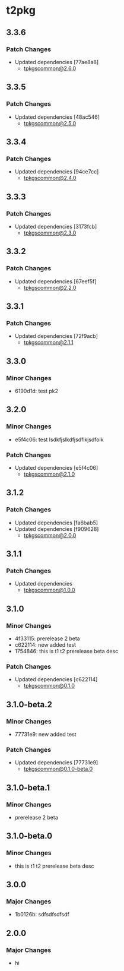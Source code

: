 # t2pkg

## 3.3.6

### Patch Changes

- Updated dependencies [77ae8a8]
  - tpkgscommon@2.6.0

## 3.3.5

### Patch Changes

- Updated dependencies [48ac546]
  - tpkgscommon@2.5.0

## 3.3.4

### Patch Changes

- Updated dependencies [94ce7cc]
  - tpkgscommon@2.4.0

## 3.3.3

### Patch Changes

- Updated dependencies [3173fcb]
  - tpkgscommon@2.3.0

## 3.3.2

### Patch Changes

- Updated dependencies [67eef5f]
  - tpkgscommon@2.2.0

## 3.3.1

### Patch Changes

- Updated dependencies [72f9acb]
  - tpkgscommon@2.1.1

## 3.3.0

### Minor Changes

- 6190d1d: test pk2

## 3.2.0

### Minor Changes

- e5f4c06: test lsdkfjslkdfjsdflkjsdfoik

### Patch Changes

- Updated dependencies [e5f4c06]
  - tpkgscommon@2.1.0

## 3.1.2

### Patch Changes

- Updated dependencies [fa6bab5]
- Updated dependencies [f909628]
  - tpkgscommon@2.0.0

## 3.1.1

### Patch Changes

- Updated dependencies
  - tpkgscommon@1.0.0

## 3.1.0

### Minor Changes

- 4f33115: prerelease 2 beta
- c622114: new added test
- 1754846: this is t1 t2 prerelease beta desc

### Patch Changes

- Updated dependencies [c622114]
  - tpkgscommon@0.1.0

## 3.1.0-beta.2

### Minor Changes

- 77731e9: new added test

### Patch Changes

- Updated dependencies [77731e9]
  - tpkgscommon@0.1.0-beta.0

## 3.1.0-beta.1

### Minor Changes

- prerelease 2 beta

## 3.1.0-beta.0

### Minor Changes

- this is t1 t2 prerelease beta desc

## 3.0.0

### Major Changes

- 1b0126b: sdfsdfsdfsdf

## 2.0.0

### Major Changes

- hi

